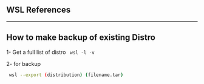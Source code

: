 WSL References 
---
---

## How to make backup of existing Distro 

1- Get a full list of distro ` wsl -l -v`

2- for backup 
```bash 
 wsl --export (distribution) (filename.tar)

```